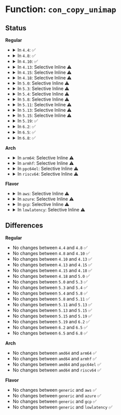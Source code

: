 # Function: <code>con_copy_unimap</code>

## Status
<b>Regular</b>
<ul>
<li>
<details>
<summary>In <code>4.4</code>: ✅</summary>

```c
int con_copy_unimap(struct vc_data *dst_vc, struct vc_data *src_vc);
```

**Collision:** Unique Global

**Inline:** No

**Transformation:** False

**Instances:**

```
In drivers/tty/vt/consolemap.c (ffffffff814f60d0)
Location: drivers/tty/vt/consolemap.c:714
Inline: False
Direct callers:
  - drivers/video/console/fbcon.c:fbcon_set_disp
  - drivers/video/console/fbcon.c:fbcon_init
```
**Symbols:**

```
ffffffff814f60d0-ffffffff814f6136: con_copy_unimap (STB_GLOBAL)
```
</details>
</li>
<li>
<details>
<summary>In <code>4.8</code>: ✅</summary>

```c
int con_copy_unimap(struct vc_data *dst_vc, struct vc_data *src_vc);
```

**Collision:** Unique Global

**Inline:** No

**Transformation:** False

**Instances:**

```
In drivers/tty/vt/consolemap.c (ffffffff81546c10)
Location: drivers/tty/vt/consolemap.c:713
Inline: False
Direct callers:
  - drivers/video/console/fbcon.c:fbcon_set_disp
  - drivers/video/console/fbcon.c:fbcon_init
```
**Symbols:**

```
ffffffff81546c10-ffffffff81546c76: con_copy_unimap (STB_GLOBAL)
```
</details>
</li>
<li>
<details>
<summary>In <code>4.10</code>: ✅</summary>

```c
int con_copy_unimap(struct vc_data *dst_vc, struct vc_data *src_vc);
```

**Collision:** Unique Global

**Inline:** No

**Transformation:** False

**Instances:**

```
In drivers/tty/vt/consolemap.c (ffffffff815732b0)
Location: drivers/tty/vt/consolemap.c:735
Inline: False
Direct callers:
  - drivers/video/console/fbcon.c:fbcon_set_disp
  - drivers/video/console/fbcon.c:fbcon_init
```
**Symbols:**

```
ffffffff815732b0-ffffffff81573316: con_copy_unimap (STB_GLOBAL)
```
</details>
</li>
<li>
<details>
<summary>In <code>4.13</code>: Selective Inline ⚠️</summary>

```c
int con_copy_unimap(struct vc_data *dst_vc, struct vc_data *src_vc);
```

**Collision:** Unique Global

**Inline:** Selective

**Transformation:** False

**Instances:**

```
In drivers/tty/vt/consolemap.c (ffffffff81587350)
Location: drivers/tty/vt/consolemap.c:713
Inline: True
Direct callers:
  - drivers/video/console/fbcon.c:fbcon_set_disp
  - drivers/video/console/fbcon.c:fbcon_init
```
**Symbols:**

```
ffffffff81587350-ffffffff815873b6: con_copy_unimap (STB_GLOBAL)
```
</details>
</li>
<li>
<details>
<summary>In <code>4.15</code>: Selective Inline ⚠️</summary>

```c
int con_copy_unimap(struct vc_data *dst_vc, struct vc_data *src_vc);
```

**Collision:** Unique Global

**Inline:** Selective

**Transformation:** False

**Instances:**

```
In drivers/tty/vt/consolemap.c (ffffffff815ebe50)
Location: drivers/tty/vt/consolemap.c:714
Inline: True
Direct callers:
  - drivers/video/fbdev/core/fbcon.c:fbcon_set_disp
  - drivers/video/fbdev/core/fbcon.c:fbcon_init
```
**Symbols:**

```
ffffffff815ebe50-ffffffff815ebeb6: con_copy_unimap (STB_GLOBAL)
```
</details>
</li>
<li>
<details>
<summary>In <code>4.18</code>: Selective Inline ⚠️</summary>

```c
int con_copy_unimap(struct vc_data *dst_vc, struct vc_data *src_vc);
```

**Collision:** Unique Global

**Inline:** Selective

**Transformation:** False

**Instances:**

```
In drivers/tty/vt/consolemap.c (ffffffff816250a0)
Location: drivers/tty/vt/consolemap.c:715
Inline: True
Direct callers:
  - drivers/video/fbdev/core/fbcon.c:fbcon_set_disp
  - drivers/video/fbdev/core/fbcon.c:fbcon_init
```
**Symbols:**

```
ffffffff816250a0-ffffffff81625106: con_copy_unimap (STB_GLOBAL)
```
</details>
</li>
<li>
<details>
<summary>In <code>5.0</code>: Selective Inline ⚠️</summary>

```c
int con_copy_unimap(struct vc_data *dst_vc, struct vc_data *src_vc);
```

**Collision:** Unique Global

**Inline:** Selective

**Transformation:** False

**Instances:**

```
In drivers/tty/vt/consolemap.c (ffffffff81642590)
Location: drivers/tty/vt/consolemap.c:715
Inline: True
Direct callers:
  - drivers/video/fbdev/core/fbcon.c:fbcon_set_disp
  - drivers/video/fbdev/core/fbcon.c:fbcon_init
```
**Symbols:**

```
ffffffff81642590-ffffffff816425f6: con_copy_unimap (STB_GLOBAL)
```
</details>
</li>
<li>
<details>
<summary>In <code>5.3</code>: Selective Inline ⚠️</summary>

```c
int con_copy_unimap(struct vc_data *dst_vc, struct vc_data *src_vc);
```

**Collision:** Unique Global

**Inline:** Selective

**Transformation:** False

**Instances:**

```
In drivers/tty/vt/consolemap.c (ffffffff81676b30)
Location: drivers/tty/vt/consolemap.c:715
Inline: True
Direct callers:
  - drivers/video/fbdev/core/fbcon.c:fbcon_set_disp
  - drivers/video/fbdev/core/fbcon.c:fbcon_init
```
**Symbols:**

```
ffffffff81676b30-ffffffff81676b96: con_copy_unimap (STB_GLOBAL)
```
</details>
</li>
<li>
<details>
<summary>In <code>5.4</code>: Selective Inline ⚠️</summary>

```c
int con_copy_unimap(struct vc_data *dst_vc, struct vc_data *src_vc);
```

**Collision:** Unique Global

**Inline:** Selective

**Transformation:** False

**Instances:**

```
In drivers/tty/vt/consolemap.c (ffffffff816992d0)
Location: drivers/tty/vt/consolemap.c:715
Inline: True
Direct callers:
  - drivers/video/fbdev/core/fbcon.c:fbcon_set_disp
  - drivers/video/fbdev/core/fbcon.c:fbcon_init
```
**Symbols:**

```
ffffffff816992d0-ffffffff81699336: con_copy_unimap (STB_GLOBAL)
```
</details>
</li>
<li>
<details>
<summary>In <code>5.8</code>: Selective Inline ⚠️</summary>

```c
int con_copy_unimap(struct vc_data *dst_vc, struct vc_data *src_vc);
```

**Collision:** Unique Global

**Inline:** Selective

**Transformation:** False

**Instances:**

```
In drivers/tty/vt/consolemap.c (ffffffff8174b560)
Location: drivers/tty/vt/consolemap.c:715
Inline: True
Direct callers:
  - drivers/video/fbdev/core/fbcon.c:fbcon_set_disp
  - drivers/video/fbdev/core/fbcon.c:fbcon_init
```
**Symbols:**

```
ffffffff8174b560-ffffffff8174b5f1: con_copy_unimap (STB_GLOBAL)
```
</details>
</li>
<li>
<details>
<summary>In <code>5.11</code>: Selective Inline ⚠️</summary>

```c
int con_copy_unimap(struct vc_data *dst_vc, struct vc_data *src_vc);
```

**Collision:** Unique Global

**Inline:** Selective

**Transformation:** False

**Instances:**

```
In drivers/tty/vt/consolemap.c (ffffffff81766c70)
Location: drivers/tty/vt/consolemap.c:715
Inline: True
Direct callers:
  - drivers/video/fbdev/core/fbcon.c:fbcon_set_disp
  - drivers/video/fbdev/core/fbcon.c:fbcon_init
```
**Symbols:**

```
ffffffff81766c70-ffffffff81766d01: con_copy_unimap (STB_GLOBAL)
```
</details>
</li>
<li>
<details>
<summary>In <code>5.13</code>: Selective Inline ⚠️</summary>

```c
int con_copy_unimap(struct vc_data *dst_vc, struct vc_data *src_vc);
```

**Collision:** Unique Global

**Inline:** Selective

**Transformation:** False

**Instances:**

```
In drivers/tty/vt/consolemap.c (ffffffff8174a8c0)
Location: drivers/tty/vt/consolemap.c:715
Inline: True
Direct callers:
  - drivers/video/fbdev/core/fbcon.c:fbcon_set_disp
  - drivers/video/fbdev/core/fbcon.c:fbcon_init
```
**Symbols:**

```
ffffffff8174a8c0-ffffffff8174a94d: con_copy_unimap (STB_GLOBAL)
```
</details>
</li>
<li>
<details>
<summary>In <code>5.15</code>: Selective Inline ⚠️</summary>

```c
int con_copy_unimap(struct vc_data *dst_vc, struct vc_data *src_vc);
```

**Collision:** Unique Global

**Inline:** Selective

**Transformation:** False

**Instances:**

```
In drivers/tty/vt/consolemap.c (ffffffff817cc140)
Location: drivers/tty/vt/consolemap.c:715
Inline: True
Direct callers:
  - drivers/video/fbdev/core/fbcon.c:fbcon_set_disp
  - drivers/video/fbdev/core/fbcon.c:fbcon_init
```
**Symbols:**

```
ffffffff817cc140-ffffffff817cc1cd: con_copy_unimap (STB_GLOBAL)
```
</details>
</li>
<li>
<details>
<summary>In <code>5.19</code>: ✅</summary>

```c
int con_copy_unimap(struct vc_data *dst_vc, struct vc_data *src_vc);
```

**Collision:** Unique Global

**Inline:** No

**Transformation:** False

**Instances:**

```
In drivers/tty/vt/consolemap.c (ffffffff81909a80)
Location: drivers/tty/vt/consolemap.c:715
Inline: False
Direct callers:
  - drivers/video/fbdev/core/fbcon.c:fbcon_set_disp
  - drivers/video/fbdev/core/fbcon.c:fbcon_init
```
**Symbols:**

```
ffffffff81909a80-ffffffff81909b1a: con_copy_unimap (STB_GLOBAL)
```
</details>
</li>
<li>
<details>
<summary>In <code>6.2</code>: ✅</summary>

```c
int con_copy_unimap(struct vc_data *dst_vc, struct vc_data *src_vc);
```

**Collision:** Unique Global

**Inline:** No

**Transformation:** False

**Instances:**

```
In drivers/tty/vt/consolemap.c (ffffffff81a64100)
Location: drivers/tty/vt/consolemap.c:763
Inline: False
Direct callers:
  - drivers/video/fbdev/core/fbcon.c:fbcon_set_disp
  - drivers/video/fbdev/core/fbcon.c:fbcon_init
```
**Symbols:**

```
ffffffff81a64100-ffffffff81a6419a: con_copy_unimap (STB_GLOBAL)
```
</details>
</li>
<li>
<details>
<summary>In <code>6.5</code>: ✅</summary>

```c
int con_copy_unimap(struct vc_data *dst_vc, struct vc_data *src_vc);
```

**Collision:** Unique Global

**Inline:** No

**Transformation:** False

**Instances:**

```
In drivers/tty/vt/consolemap.c (ffffffff81aae7b0)
Location: drivers/tty/vt/consolemap.c:763
Inline: False
Direct callers:
  - drivers/video/fbdev/core/fbcon.c:fbcon_set_disp
  - drivers/video/fbdev/core/fbcon.c:fbcon_init
```
**Symbols:**

```
ffffffff81aae7b0-ffffffff81aae84a: con_copy_unimap (STB_GLOBAL)
```
</details>
</li>
<li>
<details>
<summary>In <code>6.8</code>: ✅</summary>

```c
int con_copy_unimap(struct vc_data *dst_vc, struct vc_data *src_vc);
```

**Collision:** Unique Global

**Inline:** No

**Transformation:** False

**Instances:**

```
In drivers/tty/vt/consolemap.c (ffffffff81b014a0)
Location: drivers/tty/vt/consolemap.c:763
Inline: False
Direct callers:
  - drivers/video/fbdev/core/fbcon.c:fbcon_set_disp
  - drivers/video/fbdev/core/fbcon.c:fbcon_init
```
**Symbols:**

```
ffffffff81b014a0-ffffffff81b0153a: con_copy_unimap (STB_GLOBAL)
```
</details>
</li>
</ul>
<b>Arch</b>
<ul>
<li>
<details>
<summary>In <code>arm64</code>: Selective Inline ⚠️</summary>

```c
int con_copy_unimap(struct vc_data *dst_vc, struct vc_data *src_vc);
```

**Collision:** Unique Global

**Inline:** Selective

**Transformation:** False

**Instances:**

```
In drivers/tty/vt/consolemap.c (ffff80001086fef8)
Location: drivers/tty/vt/consolemap.c:715
Inline: True
Direct callers:
  - drivers/video/fbdev/core/fbcon.c:fbcon_set_disp
  - drivers/video/fbdev/core/fbcon.c:fbcon_init
```
**Symbols:**

```
ffff80001086fef8-ffff80001086ff78: con_copy_unimap (STB_GLOBAL)
```
</details>
</li>
<li>
<details>
<summary>In <code>armhf</code>: Selective Inline ⚠️</summary>

```c
int con_copy_unimap(struct vc_data *dst_vc, struct vc_data *src_vc);
```

**Collision:** Unique Global

**Inline:** Selective

**Transformation:** False

**Instances:**

```
In drivers/tty/vt/consolemap.c (c097329c)
Location: drivers/tty/vt/consolemap.c:715
Inline: True
Direct callers:
  - drivers/video/fbdev/core/fbcon.c:fbcon_set_disp
  - drivers/video/fbdev/core/fbcon.c:fbcon_init
```
**Symbols:**

```
c097329c-c0973310: con_copy_unimap (STB_GLOBAL)
```
</details>
</li>
<li>
<details>
<summary>In <code>ppc64el</code>: Selective Inline ⚠️</summary>

```c
int con_copy_unimap(struct vc_data *dst_vc, struct vc_data *src_vc);
```

**Collision:** Unique Global

**Inline:** Selective

**Transformation:** False

**Instances:**

```
In drivers/tty/vt/consolemap.c (c00000000090fe70)
Location: drivers/tty/vt/consolemap.c:715
Inline: True
Direct callers:
  - drivers/video/fbdev/core/fbcon.c:fbcon_set_disp
  - drivers/video/fbdev/core/fbcon.c:fbcon_init
```
**Symbols:**

```
c00000000090fe70-c00000000090ff2c: con_copy_unimap (STB_GLOBAL)
```
</details>
</li>
<li>
<details>
<summary>In <code>riscv64</code>: Selective Inline ⚠️</summary>

```c
int con_copy_unimap(struct vc_data *dst_vc, struct vc_data *src_vc);
```

**Collision:** Unique Global

**Inline:** Selective

**Transformation:** False

**Instances:**

```
In drivers/tty/vt/consolemap.c (ffffffe00054248c)
Location: drivers/tty/vt/consolemap.c:715
Inline: True
Direct callers:
  - drivers/video/fbdev/core/fbcon.c:fbcon_set_disp
  - drivers/video/fbdev/core/fbcon.c:fbcon_init
```
**Symbols:**

```
ffffffe00054248c-ffffffe0005424f0: con_copy_unimap (STB_GLOBAL)
```
</details>
</li>
</ul>
<b>Flavor</b>
<ul>
<li>
<details>
<summary>In <code>aws</code>: Selective Inline ⚠️</summary>

```c
int con_copy_unimap(struct vc_data *dst_vc, struct vc_data *src_vc);
```

**Collision:** Unique Global

**Inline:** Selective

**Transformation:** False

**Instances:**

```
In drivers/tty/vt/consolemap.c (ffffffff8165ed30)
Location: drivers/tty/vt/consolemap.c:715
Inline: True
Direct callers:
  - drivers/video/fbdev/core/fbcon.c:fbcon_set_disp
  - drivers/video/fbdev/core/fbcon.c:fbcon_init
```
**Symbols:**

```
ffffffff8165ed30-ffffffff8165ed96: con_copy_unimap (STB_GLOBAL)
```
</details>
</li>
<li>
<details>
<summary>In <code>azure</code>: Selective Inline ⚠️</summary>

```c
int con_copy_unimap(struct vc_data *dst_vc, struct vc_data *src_vc);
```

**Collision:** Unique Global

**Inline:** Selective

**Transformation:** False

**Instances:**

```
In drivers/tty/vt/consolemap.c (ffffffff8163f0b0)
Location: drivers/tty/vt/consolemap.c:715
Inline: True
Direct callers:
  - drivers/video/fbdev/core/fbcon.c:fbcon_set_disp
  - drivers/video/fbdev/core/fbcon.c:fbcon_init
```
**Symbols:**

```
ffffffff8163f0b0-ffffffff8163f116: con_copy_unimap (STB_GLOBAL)
```
</details>
</li>
<li>
<details>
<summary>In <code>gcp</code>: Selective Inline ⚠️</summary>

```c
int con_copy_unimap(struct vc_data *dst_vc, struct vc_data *src_vc);
```

**Collision:** Unique Global

**Inline:** Selective

**Transformation:** False

**Instances:**

```
In drivers/tty/vt/consolemap.c (ffffffff8168d110)
Location: drivers/tty/vt/consolemap.c:715
Inline: True
Direct callers:
  - drivers/video/fbdev/core/fbcon.c:fbcon_set_disp
  - drivers/video/fbdev/core/fbcon.c:fbcon_init
```
**Symbols:**

```
ffffffff8168d110-ffffffff8168d176: con_copy_unimap (STB_GLOBAL)
```
</details>
</li>
<li>
<details>
<summary>In <code>lowlatency</code>: Selective Inline ⚠️</summary>

```c
int con_copy_unimap(struct vc_data *dst_vc, struct vc_data *src_vc);
```

**Collision:** Unique Global

**Inline:** Selective

**Transformation:** False

**Instances:**

```
In drivers/tty/vt/consolemap.c (ffffffff816a7710)
Location: drivers/tty/vt/consolemap.c:715
Inline: True
Direct callers:
  - drivers/video/fbdev/core/fbcon.c:fbcon_set_disp
  - drivers/video/fbdev/core/fbcon.c:fbcon_init
```
**Symbols:**

```
ffffffff816a7710-ffffffff816a7776: con_copy_unimap (STB_GLOBAL)
```
</details>
</li>
</ul>

## Differences
<b>Regular</b>
<ul>
<li>
No changes between <code>4.4</code> and <code>4.8</code> ✅
</li>
<li>
No changes between <code>4.8</code> and <code>4.10</code> ✅
</li>
<li>
No changes between <code>4.10</code> and <code>4.13</code> ✅
</li>
<li>
No changes between <code>4.13</code> and <code>4.15</code> ✅
</li>
<li>
No changes between <code>4.15</code> and <code>4.18</code> ✅
</li>
<li>
No changes between <code>4.18</code> and <code>5.0</code> ✅
</li>
<li>
No changes between <code>5.0</code> and <code>5.3</code> ✅
</li>
<li>
No changes between <code>5.3</code> and <code>5.4</code> ✅
</li>
<li>
No changes between <code>5.4</code> and <code>5.8</code> ✅
</li>
<li>
No changes between <code>5.8</code> and <code>5.11</code> ✅
</li>
<li>
No changes between <code>5.11</code> and <code>5.13</code> ✅
</li>
<li>
No changes between <code>5.13</code> and <code>5.15</code> ✅
</li>
<li>
No changes between <code>5.15</code> and <code>5.19</code> ✅
</li>
<li>
No changes between <code>5.19</code> and <code>6.2</code> ✅
</li>
<li>
No changes between <code>6.2</code> and <code>6.5</code> ✅
</li>
<li>
No changes between <code>6.5</code> and <code>6.8</code> ✅
</li>
</ul>
<b>Arch</b>
<ul>
<li>
No changes between <code>amd64</code> and <code>arm64</code> ✅
</li>
<li>
No changes between <code>amd64</code> and <code>armhf</code> ✅
</li>
<li>
No changes between <code>amd64</code> and <code>ppc64el</code> ✅
</li>
<li>
No changes between <code>amd64</code> and <code>riscv64</code> ✅
</li>
</ul>
<b>Flavor</b>
<ul>
<li>
No changes between <code>generic</code> and <code>aws</code> ✅
</li>
<li>
No changes between <code>generic</code> and <code>azure</code> ✅
</li>
<li>
No changes between <code>generic</code> and <code>gcp</code> ✅
</li>
<li>
No changes between <code>generic</code> and <code>lowlatency</code> ✅
</li>
</ul>

